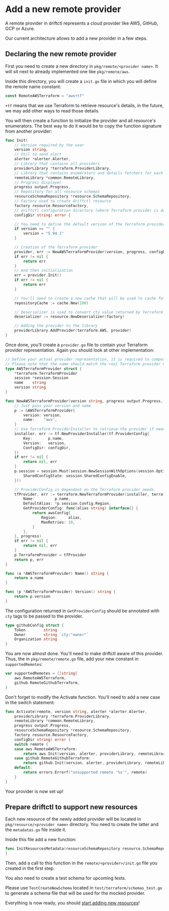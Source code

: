 # Add a new remote provider

A remote provider in driftctl represents a cloud provider like AWS, GitHub, GCP or Azure.

Our current architecture allows to add a new provider in a few steps.

## Declaring the new remote provider

First you need to create a new directory in `pkg/remote/<provider name>`. It will sit next to already implemented one like `pkg/remote/aws`.

Inside this directory, you will create a `init.go` file in which you will define the remote name constant:

```go
const RemoteAWSTerraform = "aws+tf"
```

`+tf` means that we use Terraform to retrieve resource's details, in the future, we may add other ways to read those details.

You will then create a function to initialize the provider and all resource's enumerators. The best way to do it would be to copy the function signature from another provider:

```go
func Init(
	// Version required by the user
	version string,
	// Util to send alert
	alerter *alerter.Alerter,
	// Library that contains all providers
	providerLibrary *terraform.ProviderLibrary,
	// Library that contains enumerators and details fetchers for each supported resources
	remoteLibrary *common.RemoteLibrary,
	// Progress displayer
	progress output.Progress,
	// Repository for all resource schemas
	resourceSchemaRepository *resource.SchemaRepository,
	// Factory used to create driftctl resource
	factory resource.ResourceFactory,
	// driftctl configuration directory (where Terraform provider is downloaded)
	configDir string) error {

	// You need to define the default version of the Terraform provider when the user does not specify one
	if version == "" {
		version = "5.94.1"
	}

	// Creation of the Terraform provider
	provider, err := NewAWSTerraformProvider(version, progress, configDir)
	if err != nil {
		return err
	}
	// And then initialization
	err = provider.Init()
	if err != nil {
		return err
	}

	// You'll need to create a new cache that will be used to cache fetched lists of resources
	repositoryCache := cache.New(100)

	// Deserializer is used to convert cty value returned by Terraform provider to driftctl Resource
    deserializer := resource.NewDeserializer(factory)

    // Adding the provider to the library
    providerLibrary.AddProvider(terraform.AWS, provider)
}
```

Once done, you'll create a `provider.go` file to contain your Terraform provider representation. Again you should look at other implementation:

```go
// Define your actual provider representation, it is required to compose with terraform.TerraformProvider, a name and a version
// Please note that the name should match the real Terraform provider name.
type AWSTerraformProvider struct {
	*terraform.TerraformProvider
	session *session.Session
	name    string
	version string
}

func NewAWSTerraformProvider(version string, progress output.Progress, configDir string) (*AWSTerraformProvider, error) {
	// Just pass your version and name
	p := &AWSTerraformProvider{
		version: version,
		name:    "aws",
	}
	// Use Terraform ProviderInstaller to retrieve the provider if needed
	installer, err := tf.NewProviderInstaller(tf.ProviderConfig{
		Key:       p.name,
		Version:   version,
		ConfigDir: configDir,
	})
	if err != nil {
		return nil, err
	}
	p.session = session.Must(session.NewSessionWithOptions(session.Options{
		SharedConfigState: session.SharedConfigEnable,
	}))

	// ProviderConfig is dependent on the Terraform provider needs.
	tfProvider, err := terraform.NewTerraformProvider(installer, terraform.TerraformProviderConfig{
		Name:         p.name,
		DefaultAlias: *p.session.Config.Region,
		GetProviderConfig: func(alias string) interface{} {
			return awsConfig{
				Region:     alias,
				MaxRetries: 10,
			}
		},
	}, progress)
	if err != nil {
		return nil, err
	}
	p.TerraformProvider = tfProvider
	return p, err
}

func (a *AWSTerraformProvider) Name() string {
	return a.name
}

func (p *AWSTerraformProvider) Version() string {
	return p.version
}
```

The configuration returned in `GetProviderConfig` should be annotated with `cty` tags to be passed to the provider.

```go
type githubConfig struct {
	Token        string
	Owner        string `cty:"owner"`
	Organization string
}
```

You are now almost done. You'll need to make driftctl aware of this provider. Thus, the in `pkg/remote/remote.go` file, add your new constant in `supportedRemotes`:

```go
var supportedRemotes = []string{
	aws.RemoteAWSTerraform,
	github.RemoteGithubTerraform,
}
```

Don't forget to modify the Activate function. You'll need to add a new case in the switch statement:

```go
func Activate(remote, version string, alerter *alerter.Alerter,
	providerLibrary *terraform.ProviderLibrary,
	remoteLibrary *common.RemoteLibrary,
	progress output.Progress,
	resourceSchemaRepository *resource.SchemaRepository,
	factory resource.ResourceFactory,
	configDir string) error {
	switch remote {
	case aws.RemoteAWSTerraform:
		return aws.Init(version, alerter, providerLibrary, remoteLibrary, progress, resourceSchemaRepository, factory, configDir)
	case github.RemoteGithubTerraform:
		return github.Init(version, alerter, providerLibrary, remoteLibrary, progress, resourceSchemaRepository, factory, configDir)
	default:
		return errors.Errorf("unsupported remote '%s'", remote)
	}
}
```

Your provider is now set up!

## Prepare driftctl to support new resources

Each new resource of the newly added provider will be located in `pkg/resource/<provider name>` directory. You need to create the latter and the `metadatas.go` file inside it.

Inside this file add a new function:

```go
func InitResourcesMetadata(resourceSchemaRepository resource.SchemaRepositoryInterface) {
}
```

Then, add a call to this function in the `remote/<provider>/init.go` file you created in the first step.

You also need to create a test schema for upcoming tests.

Please use `TestCreateNewSchema` located in `test/terraform/schemas_test.go` to generate a schema file that will be used for the mocked provider.

Everything is now ready, you should [start adding new resources](new-resource.md)!
